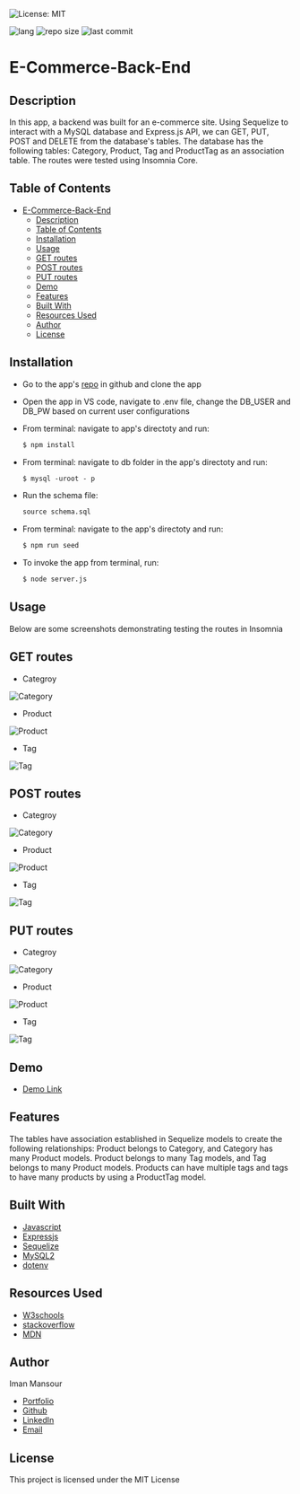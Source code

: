 ![License: MIT](https://img.shields.io/badge/License-MIT-yellow.svg)

![lang](https://img.shields.io/github/languages/top/imanmansour86/E-Commerce-Back-End)
![repo size](https://img.shields.io/github/repo-size/imanmansour86/E-Commerce-Back-End)
![last commit](https://img.shields.io/github/last-commit/imanmansour86/E-Commerce-Back-End)

# E-Commerce-Back-End

## Description

In this app, a backend was built for an e-commerce site. Using Sequelize to interact with a MySQL database and Express.js API, we can GET, PUT, POST and DELETE from the database's tables. The database has the following tables: Category, Product, Tag and ProductTag as an association table. The routes were tested using Insomnia Core.

## Table of Contents

- [E-Commerce-Back-End](#e-commerce-back-end)
  - [Description](#description)
  - [Table of Contents](#table-of-contents)
  - [Installation](#installation)
  - [Usage](#usage)
  - [GET routes](#get-routes)
  - [POST routes](#post-routes)
  - [PUT routes](#put-routes)
  - [Demo](#demo)
  - [Features](#features)
  - [Built With](#built-with)
  - [Resources Used](#resources-used)
  - [Author](#author)
  - [License](#license)

## Installation

- Go to the app's [repo](https://github.com/imanmansour86/E-Commerce-Back-End) in github and clone the app
- Open the app in VS code, navigate to .env file, change the DB_USER and DB_PW based on current user configurations
- From terminal: navigate to app's directoty and run:

  ```md
  $ npm install
  ```

- From terminal: navigate to db folder in the app's directoty and run:

  ```md
  $ mysql -uroot - p
  ```

- Run the schema file:

  ```md
  source schema.sql
  ```

- From terminal: navigate to the app's directoty and run:

  ```md
  $ npm run seed
  ```

- To invoke the app from terminal, run:

  ```md
  $ node server.js
  ```

## Usage

Below are some screenshots demonstrating testing the routes in Insomnia

## GET routes

- Categroy

![Category](./images/get_cat.png)

- Product

![Product](./images/get_product.png)

- Tag

![Tag](./images/get_tag.png)

## POST routes

- Categroy

![Category](./images/post_cat.png)

- Product

![Product](./images/post_product.png)

- Tag

![Tag](./images/post_tag.png)

## PUT routes

- Categroy

![Category](./images/put_category.png)

- Product

![Product](./images/put_product.png)

- Tag

![Tag](./images/put_tag.png)

## Demo

- [Demo Link](https://watch.screencastify.com/v/YruzCamHF8gX4kTiYpwI)

## Features

The tables have association established in Sequelize models to create the following relationships: Product belongs to Category, and Category has many Product models. Product belongs to many Tag models, and Tag belongs to many Product models. Products can have multiple tags and tags to have many products by using a ProductTag model.

## Built With

- [Javascript](https://developer.mozilla.org/en-US/docs/Web/JavaScript)
- [Expressjs](https://expressjs.com/)
- [Sequelize](https://sequelize.org/)
- [MySQL2](https://www.npmjs.com/package/mysql2)
- [dotenv](https://www.npmjs.com/package/dotenv)

## Resources Used

- [W3schools](https://www.w3schools.com)
- [stackoverflow](https://stackoverflow.com)
- [MDN](https://developer.mozilla.org/en-US/docs/Web/CSS)

## Author

Iman Mansour

- [Portfolio](https://imanmansour86.github.io/new-portfolio/)
- [Github](https://github.com/imanmansour86)
- [LinkedIn](https://www.linkedin.com/in/iman-mansour-51391515/)
- [Email](mailto:imanmansour86@gmail.com)

## License

This project is licensed under the MIT License
